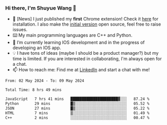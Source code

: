 ### Hi there, I'm Shuyue Wang 👋

- 🎉 [News] I just published my **first** Chrome extension! Check it [here](https://chrome.google.com/webstore/detail/aiofdhjednbbfajbcpmgbblpljncfnkh) for installation. I also make the [initial version](https://github.com/wangsy503/PennCalendar) open source, feel free to raise issues.
- ⌨️ My main programming languages are C++ and Python.
- 🌱 I’m currently learning IOS development and in the progress of developing an IOS app.
- 💡 I have tons of ideas (maybe I should be a product manager?) but my time is limited. If you are interested in collaborating, I'm always open for a chat.
- 📫 How to reach me: Find me at [LinkedIn](https://www.linkedin.com/in/shuyuew/) and start a chat with me!

<!--
**wangsy503/wangsy503** is a ✨ _special_ ✨ repository because its `README.md` (this file) appears on your GitHub profile.

Here are some ideas to get you started:

- 🔭 I’m currently working on ...
- 🌱 I’m currently learning ...
- 👯 I’m looking to collaborate on ...
- 🤔 I’m looking for help with ...
- 💬 Ask me about ...
- 📫 How to reach me: ...
- 😄 Pronouns: ...
- ⚡ Fun fact: ...
-->
<!--START_SECTION:waka-->

```txt
From: 02 May 2024 - To: 09 May 2024

Total Time: 8 hrs 49 mins

JavaScript   7 hrs 41 mins   █████████████████████▓░░░   87.24 %
Python       29 mins         █▒░░░░░░░░░░░░░░░░░░░░░░░   05.52 %
JSON         27 mins         █▒░░░░░░░░░░░░░░░░░░░░░░░   05.22 %
HTML         7 mins          ▒░░░░░░░░░░░░░░░░░░░░░░░░   01.49 %
C++          2 mins          ░░░░░░░░░░░░░░░░░░░░░░░░░   00.47 %
```

<!--END_SECTION:waka-->
